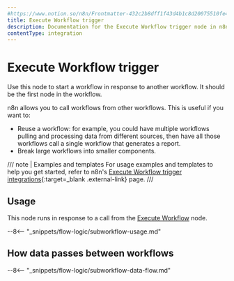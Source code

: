 ```yaml
---
#https://www.notion.so/n8n/Frontmatter-432c2b8dff1f43d4b1c8d20075510fe4
title: Execute Workflow trigger
description: Documentation for the Execute Workflow trigger node in n8n, a workflow automation platform. Includes guidance on usage, and links to examples.
contentType: integration
---
```


# Execute Workflow trigger

Use this node to start a workflow in response to another workflow. It should be the first node in the workflow.

n8n allows you to call workflows from other workflows. This is useful if you want to:

* Reuse a workflow: for example, you could have multiple workflows pulling and processing data from different sources, then have all those workflows call a single workflow that generates a report.
* Break large workflows into smaller components.

/// note | Examples and templates
For usage examples and templates to help you get started, refer to n8n's [Execute Workflow trigger integrations](https://n8n.io/integrations/execute-workflow-trigger/){:target=_blank .external-link} page.
///
## Usage

This node runs in response to a call from the [Execute Workflow](/integrations/builtin/core-nodes/n8n-nodes-base.executeworkflow/) node.

--8<-- "_snippets/flow-logic/subworkflow-usage.md"

## How data passes between workflows

--8<-- "_snippets/flow-logic/subworkflow-data-flow.md"
